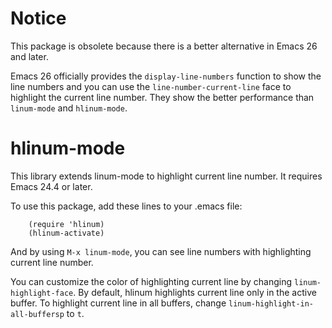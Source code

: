 # Notice

This package is obsolete because there is a better alternative in Emacs 26 and later.

Emacs 26 officially provides the `display-line-numbers` function to show the line numbers and you can use the `line-number-current-line`
 face to highlight the current line number.
They show the better performance than `linum-mode` and `hlinum-mode`.


# hlinum-mode

This library extends linum-mode to highlight current line number.
It requires Emacs 24.4 or later.

To use this package, add these lines to your .emacs file:
```elisp
    (require 'hlinum)
    (hlinum-activate)
```

And by using `M-x linum-mode`, you can see line numbers with highlighting current line number.

You can customize the color of highlighting current line by changing `linum-highlight-face`. By default, hlinum highlights current line only in the active buffer. To highlight current line in all buffers, change `linum-highlight-in-all-buffersp` to `t`.
